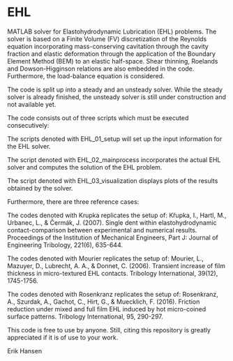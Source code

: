 # EHL
MATLAB solver for Elastohydrodynamic Lubrication (EHL) problems. The solver is based on a Finite Volume (FV) discretization of the Reynolds equation incorporating mass-conserving cavitation through the cavity fraction and elastic deformation through the application of the Boundary Element Method (BEM) to an elastic half-space. Shear thinning, Roelands and Dowson-Higginson relations are also embedded in the code. Furthermore, the load-balance equation is considered.

The code is split up into a steady and an unsteady solver. While the steady solver is already finished, the unsteady solver is still under construction and not available yet.

The code consists out of three scripts which must be executed consecutively:

The scripts denoted with EHL_01_setup will set up the input information for the EHL solver.

The script denoted with EHL_02_mainprocess incorporates the actual EHL solver and computes the solution of the EHL problem.

The script denoted with EHL_03_visualization displays plots of the results obtained by the solver.

Furthermore, there are three reference cases:

The codes denoted with Krupka replicates the setup of:
Křupka, I., Hartl, M., Urbanec, L., & Čermák, J. (2007). Single dent within elastohydrodynamic contact-comparison between experimental and numerical results. Proceedings of the Institution of Mechanical Engineers, Part J: Journal of Engineering Tribology, 221(6), 635-644.

The codes denoted with Mourier replicates the setup of:
Mourier, L., Mazuyer, D., Lubrecht, A. A., & Donnet, C. (2006). Transient increase of film thickness in micro-textured EHL contacts. Tribology International, 39(12), 1745-1756.

The codes denoted with Rosenkranz replicates the setup of:
Rosenkranz, A., Szurdak, A., Gachot, C., Hirt, G., & Muecklich, F. (2016). Friction reduction under mixed and full film EHL induced by hot micro-coined surface patterns. Tribology International, 95, 290-297.

This code is free to use by anyone. Still, citing this repository is greatly appreciated if it is of use to your work.

Erik Hansen

